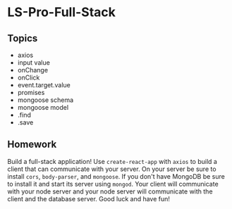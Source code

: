 # LS-Pro-Full-Stack

## Topics
* axios
* input value 
* onChange
* onClick
* event.target.value
* promises
* mongoose schema
* mongoose model
* .find
* .save

## Homework

Build a full-stack application!  Use `create-react-app` with `axios` to build a client that can communicate with your server.
On your server be sure to install `cors`, `body-parser`, and `mongoose`.
If you don't have MongoDB be sure to install it and start its server using `mongod`.
Your client will communicate with your node server and your node server will communicate with the client and the database server.
Good luck and have fun!

